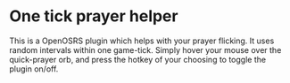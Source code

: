 # One tick prayer helper

This is a OpenOSRS plugin which helps with your prayer flicking. It uses random intervals within one game-tick. Simply hover your mouse over the quick-prayer orb, and press the hotkey of your choosing to toggle the plugin on/off.
